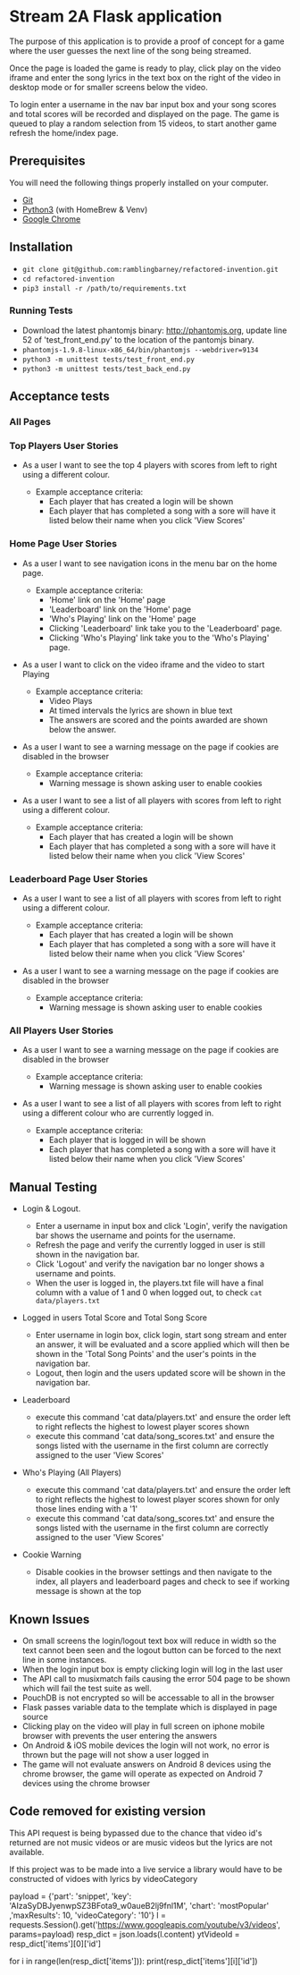 # Stream 2A Flask application

The purpose of this application is to provide a proof of concept for a game where the user guesses the next line of the song being streamed.  

Once the page is loaded the game is ready to play, click play on the video iframe and enter the song lyrics in the text box on the right of the video in desktop mode or for smaller screens below the video.

To login enter a username in the nav bar input box and your song scores and total scores will be recorded and displayed on the page.  The game is queued to play a random selection from 15 videos, to start another game refresh the home/index page.

## Prerequisites

You will need the following things properly installed on your computer.

* [Git](https://git-scm.com/)
* [Python3](https://www.python.org/) (with HomeBrew & Venv)
* [Google Chrome](https://google.com/chrome/)

## Installation

* ```git clone git@github.com:ramblingbarney/refactored-invention.git```
* ```cd refactored-invention```
* ```pip3 install -r /path/to/requirements.txt```

### Running Tests

* Download the latest phantomjs binary: http://phantomjs.org, update line 52 of 'test_front_end.py' to the location of the pantomjs binary.
* ```phantomjs-1.9.8-linux-x86_64/bin/phantomjs --webdriver=9134```
* ```python3 -m unittest tests/test_front_end.py```
* ```python3 -m unittest tests/test_back_end.py```

## Acceptance tests

### All Pages

### Top Players User Stories

* As a user I want to see the top 4 players with scores from left to right using a different colour.

  * Example acceptance criteria:
    *  Each player that has created a login will be shown
    *  Each player that has completed a song with a sore will have it listed below their name when you click 'View Scores'

### Home Page User Stories

* As a user I want to see navigation icons in the menu bar on the home page.

  * Example acceptance criteria:
    * 'Home' link on the 'Home' page
    * 'Leaderboard' link on the 'Home' page
    * 'Who's Playing' link on the 'Home' page
    * Clicking 'Leaderboard' link take you to the 'Leaderboard' page.
    * Clicking 'Who's Playing' link take you to the 'Who's Playing' page.

* As a user I want to click on the video iframe and the video to start Playing
  * Example acceptance criteria:
    * Video Plays
    * At timed intervals the lyrics are shown in blue text
    * The answers are scored and the points awarded are shown below the answer.

* As a user I want to see a warning message on the page if cookies are disabled in the browser
  * Example acceptance criteria:
    * Warning message is shown asking user to enable cookies

* As a user I want to see a list of all players with scores from left to right using a different colour.
  * Example acceptance criteria:
    *  Each player that has created a login will be shown
    *  Each player that has completed a song with a sore will have it listed below their name when you click 'View Scores'

### Leaderboard Page User Stories

* As a user I want to see a list of all players with scores from left to right using a different colour.
  * Example acceptance criteria:
    *  Each player that has created a login will be shown
    *  Each player that has completed a song with a sore will have it listed below their name when you click 'View Scores'

* As a user I want to see a warning message on the page if cookies are disabled in the browser
  * Example acceptance criteria:
    * Warning message is shown asking user to enable cookies

### All Players User Stories

* As a user I want to see a warning message on the page if cookies are disabled in the browser
  * Example acceptance criteria:
    * Warning message is shown asking user to enable cookies

* As a user I want to see a list of all players with scores from left to right using a different colour who are currently logged in.
  * Example acceptance criteria:
    *  Each player that is logged in will be shown
    *  Each player that has completed a song with a sore will have it listed below their name when you click 'View Scores'

## Manual Testing

  * Login & Logout.
    * Enter a username in input box and click 'Login', verify the navigation bar shows the username and points for the username.
    * Refresh the page and verify the currently logged in user is still shown in the navigation bar.
    * Click 'Logout' and verify the navigation bar no longer shows a username and points.
    * When the user is logged in, the players.txt file will have a final column with a value of 1 and 0 when logged out, to check ```cat data/players.txt```

  * Logged in users Total Score and Total Song Score
    * Enter username in login box, click login, start song stream and enter an answer, it will be evaluated and a score applied which will then be shown in the 'Total Song Points' and the user's points in the navigation bar.
    * Logout, then login and the users updated score will be shown in the navigation bar.

  * Leaderboard
    * execute this command 'cat data/players.txt' and ensure the order left to right reflects the highest to lowest player scores shown
    * execute this command 'cat data/song_scores.txt' and ensure the songs listed with the username in the first column are correctly assigned to the user 'View Scores'

  * Who's Playing (All Players)
    * execute this command 'cat data/players.txt' and ensure the order left to right reflects the highest to lowest player scores shown for only those lines ending with a '1'
    * execute this command 'cat data/song_scores.txt' and ensure the songs listed with the username in the first column are correctly assigned to the user 'View Scores'

  * Cookie Warning
    * Disable cookies in the browser settings and then navigate to the index, all players and leaderboard pages and check to see if working message is shown at the top

## Known Issues

  * On small screens the login/logout text box will reduce in width so the text cannot been seen and the logout button can be forced to the next line in some instances.
  * When the login input box is empty clicking login will log in the last user
  * The API call to musixmatch fails causing the error 504 page to be shown which will fail the test suite as well.
  * PouchDB is not encrypted so will be accessable to all in the browser
  * Flask passes variable data to the template which is displayed in page source
  * Clicking play on the video will play in full screen on iphone mobile browser with prevents the user entering the answers
  * On Android & iOS mobile devices the login will not work, no error is thrown but the page will not show a user logged in
  * The game will not evaluate answers on Android 8 devices using the chrome browser, the game will operate as expected on Android 7 devices using the chrome browser


## Code removed for existing version

This API request is being bypassed due to the chance that video id's returned are not music videos or are music videos but the lyrics are not available.

If this project was to be made into a live service a library would have to be constructed of vidoes with lyrics by videoCategory

payload = {'part': 'snippet', 'key': 'AIzaSyDBJyenwpSZ3BFota9_w0aueB2lj9fnl1M', 'chart': 'mostPopular' ,'maxResults': 10, 'videoCategory': '10'}
l = requests.Session().get('https://www.googleapis.com/youtube/v3/videos', params=payload)
resp_dict = json.loads(l.content)
ytVideoId = resp_dict['items'][0]['id']

for i in range(len(resp_dict['items'])):
  print(resp_dict['items'][i]['id'])

